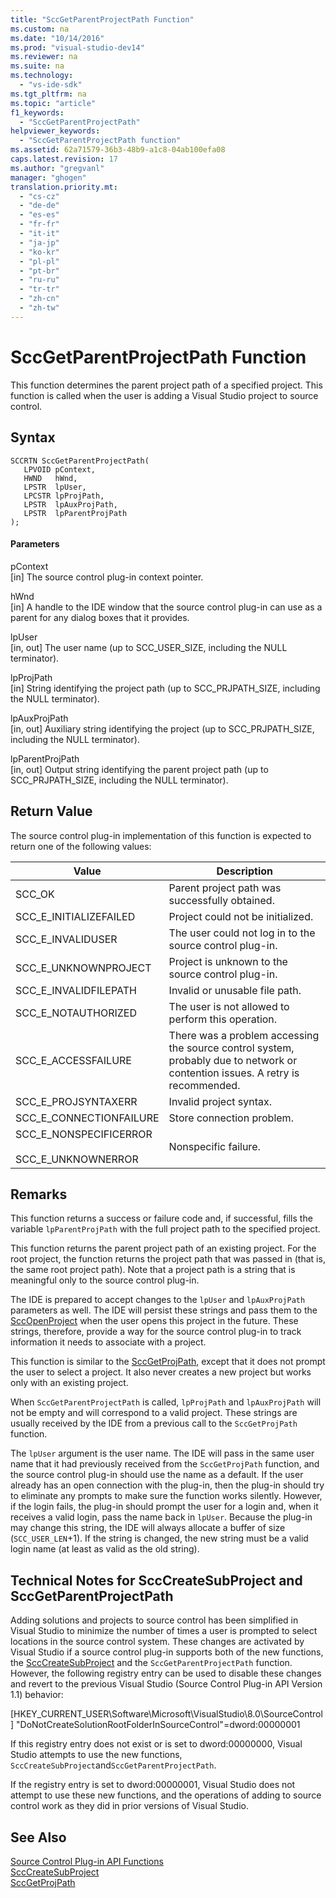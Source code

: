 ```yaml
---
title: "SccGetParentProjectPath Function"
ms.custom: na
ms.date: "10/14/2016"
ms.prod: "visual-studio-dev14"
ms.reviewer: na
ms.suite: na
ms.technology: 
  - "vs-ide-sdk"
ms.tgt_pltfrm: na
ms.topic: "article"
f1_keywords: 
  - "SccGetParentProjectPath"
helpviewer_keywords: 
  - "SccGetParentProjectPath function"
ms.assetid: 62a71579-36b3-48b9-a1c8-04ab100efa08
caps.latest.revision: 17
ms.author: "gregvanl"
manager: "ghogen"
translation.priority.mt: 
  - "cs-cz"
  - "de-de"
  - "es-es"
  - "fr-fr"
  - "it-it"
  - "ja-jp"
  - "ko-kr"
  - "pl-pl"
  - "pt-br"
  - "ru-ru"
  - "tr-tr"
  - "zh-cn"
  - "zh-tw"
---
```

# SccGetParentProjectPath Function
This function determines the parent project path of a specified project. This function is called when the user is adding a Visual Studio project to source control.  
  
## Syntax  
  
```cpp#  
SCCRTN SccGetParentProjectPath(  
   LPVOID pContext,  
   HWND   hWnd,  
   LPSTR  lpUser,  
   LPCSTR lpProjPath,  
   LPSTR  lpAuxProjPath,  
   LPSTR  lpParentProjPath  
);  
```  
  
#### Parameters  
 pContext  
 [in] The source control plug-in context pointer.  
  
 hWnd  
 [in] A handle to the IDE window that the source control plug-in can use as a parent for any dialog boxes that it provides.  
  
 lpUser  
 [in, out] The user name (up to SCC_USER_SIZE, including the NULL terminator).  
  
 lpProjPath  
 [in] String identifying the project path (up to SCC_PRJPATH_SIZE, including the NULL terminator).  
  
 lpAuxProjPath  
 [in, out] Auxiliary string identifying the project (up to SCC_PRJPATH_SIZE, including the NULL terminator).  
  
 lpParentProjPath  
 [in, out] Output string identifying the parent project path (up to SCC_PRJPATH_SIZE, including the NULL terminator).  
  
## Return Value  
 The source control plug-in implementation of this function is expected to return one of the following values:  
  
|Value|Description|  
|-----------|-----------------|  
|SCC_OK|Parent project path was successfully obtained.|  
|SCC_E_INITIALIZEFAILED|Project could not be initialized.|  
|SCC_E_INVALIDUSER|The user could not log in to the source control plug-in.|  
|SCC_E_UNKNOWNPROJECT|Project is unknown to the source control plug-in.|  
|SCC_E_INVALIDFILEPATH|Invalid or unusable file path.|  
|SCC_E_NOTAUTHORIZED|The user is not allowed to perform this operation.|  
|SCC_E_ACCESSFAILURE|There was a problem accessing the source control system, probably due to network or contention issues. A retry is recommended.|  
|SCC_E_PROJSYNTAXERR|Invalid project syntax.|  
|SCC_E_CONNECTIONFAILURE|Store connection problem.|  
|SCC_E_NONSPECIFICERROR<br /><br /> SCC_E_UNKNOWNERROR|Nonspecific failure.|  
  
## Remarks  
 This function returns a success or failure code and, if successful, fills the variable `lpParentProjPath` with the full project path to the specified project.  
  
 This function returns the parent project path of an existing project. For the root project, the function returns the project path that was passed in (that is, the same root project path). Note that a project path is a string that is meaningful only to the source control plug-in.  
  
 The IDE is prepared to accept changes to the `lpUser` and `lpAuxProjPath` parameters as well. The IDE will persist these strings and pass them to the [SccOpenProject](../extensibility/sccopenproject-function.md) when the user opens this project in the future. These strings, therefore, provide a way for the source control plug-in to track information it needs to associate with a project.  
  
 This function is similar to the [SccGetProjPath](../extensibility/sccgetprojpath-function.md), except that it does not prompt the user to select a project. It also never creates a new project but works only with an existing project.  
  
 When `SccGetParentProjectPath` is called, `lpProjPath` and `lpAuxProjPath` will not be empty and will correspond to a valid project. These strings are usually received by the IDE from a previous call to the `SccGetProjPath` function.  
  
 The `lpUser` argument is the user name. The IDE will pass in the same user name that it had previously received from the `SccGetProjPath` function, and the source control plug-in should use the name as a default. If the user already has an open connection with the plug-in, then the plug-in should try to eliminate any prompts to make sure the function works silently. However, if the login fails, the plug-in should prompt the user for a login and, when it receives a valid login, pass the name back in `lpUser`. Because the plug-in may change this string, the IDE will always allocate a buffer of size (`SCC_USER_LEN`+1). If the string is changed, the new string must be a valid login name (at least as valid as the old string).  
  
## Technical Notes for SccCreateSubProject and SccGetParentProjectPath  
 Adding solutions and projects to source control has been simplified in Visual Studio to minimize the number of times a user is prompted to select locations in the source control system. These changes are activated by Visual Studio if a source control plug-in supports both of the new functions, the [SccCreateSubProject](../extensibility/scccreatesubproject-function.md) and the `SccGetParentProjectPath` function. However, the following registry entry can be used to disable these changes and revert to the previous Visual Studio (Source Control Plug-in API Version 1.1) behavior:  
  
 [HKEY_CURRENT_USER\Software\Microsoft\VisualStudio\8.0\SourceControl] "DoNotCreateSolutionRootFolderInSourceControl"=dword:00000001  
  
 If this registry entry does not exist or is set to dword:00000000, Visual Studio attempts to use the new functions, `SccCreateSubProject`and`SccGetParentProjectPath`.  
  
 If the registry entry is set to dword:00000001, Visual Studio does not attempt to use these new functions, and the operations of adding to source control work as they did in prior versions of Visual Studio.  
  
## See Also  
 [Source Control Plug-in API Functions](../extensibility/source-control-plug-in-api-functions.md)   
 [SccCreateSubProject](../extensibility/scccreatesubproject-function.md)   
 [SccGetProjPath](../extensibility/sccgetprojpath-function.md)